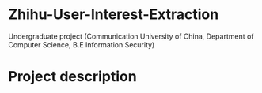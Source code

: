 # Zhihu-User-Interest-Extraction

Undergraduate project (Communication University of China, Department of Computer Science, B.E Information Security)

# Project description
